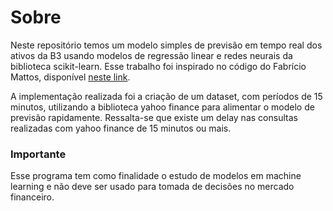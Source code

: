 # Sobre

Neste repositório temos um modelo simples de previsão em tempo real dos ativos da B3 usando modelos de regressão linear e redes neurais da biblioteca scikit-learn. Esse trabalho foi inspirado no código do Fabrício Mattos, disponível [neste link](https://github.com/fabrimatt/machine_learnig/blob/master/Previs%C3%A3o%20pre%C3%A7o%20a%C3%A7%C3%B5es.ipynb).

A implementação realizada foi a criação de um dataset, com períodos de 15 minutos, utilizando a biblioteca yahoo finance para alimentar o modelo de previsão rapidamente. Ressalta-se que existe um delay nas consultas realizadas com yahoo finance de 15 minutos ou mais.

### Importante

Esse programa tem como finalidade o estudo de modelos em machine learning e não deve ser usado para tomada de decisões no mercado financeiro.
